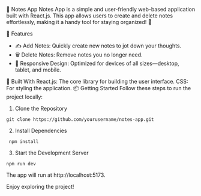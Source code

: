 📝 Notes App
Notes App is a simple and user-friendly web-based application built with React.js. This app allows users to create and delete notes effortlessly, making it a handy tool for staying organized! 🚀

🌟 Features
- ✍️ Add Notes: Quickly create new notes to jot down your thoughts.
- 🗑️ Delete Notes: Remove notes you no longer need.
- 📱 Responsive Design: Optimized for devices of all sizes—desktop, tablet, and mobile.

🚀 Built With
React.js: The core library for building the user interface.
CSS: For styling the application.
📦 Getting Started
Follow these steps to run the project locally:
1. Clone the Repository
```
git clone https://github.com/yourusername/notes-app.git
```
2. Install Dependencies
```
 npm install  
```
3. Start the Development Server
```
npm run dev
```
The app will run at http://localhost:5173.

Enjoy exploring the project!
